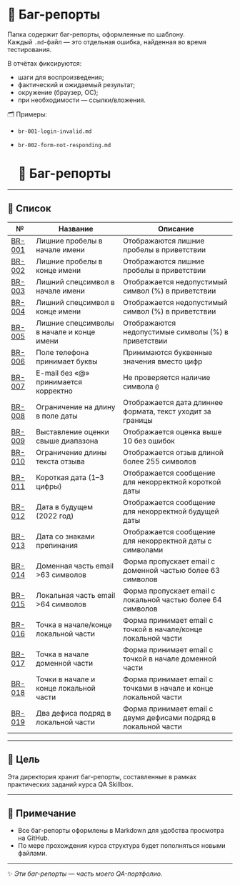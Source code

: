 # 🐞 Баг-репорты

Папка содержит баг-репорты, оформленные по шаблону.  
Каждый `.md`-файл — это отдельная ошибка, найденная во время тестирования.

В отчётах фиксируются:
- шаги для воспроизведения;
- фактический и ожидаемый результат;
- окружение (браузер, ОС);
- при необходимости — ссылки/вложения.

🗂️ Примеры:
- `br-001-login-invalid.md`
- `br-002-form-not-responding.md`

  # 📂 Баг-репорты

---

## 📝 Список

| №                                                  | Название                                    | Описание                                             |
|----------------------------------------------------|---------------------------------------------|------------------------------------------------------|
| [BR-001](br-001-leading-space-greeting.md)         | Лишние пробелы в начале имени               | Отображаются лишние пробелы в приветствии            |
| [BR-002](br-002-trailing-space-greeting.md)        | Лишние пробелы в конце имени                | Отображаются лишние пробелы в приветствии            |
| [BR-003](br-003-invalid-char-start-greeting.md)    | Лишний спецсимвол в начале имени            | Отображается недопустимый символ (%) в приветствии   |
| [BR-004](br-004-invalid-char-end-greeting.md)      | Лишний спецсимвол в конце имени             | Отображается недопустимый символ (%) в приветствии   |
| [BR-005](br-005-invalid-char-both-ends-greeting.md)| Лишние спецсимволы в начале и конце имени   | Отображаются недопустимые символы (%) в приветствии  |
| [BR-006](br-006-phone-field-letters.md)            | Поле телефона принимает буквы               | Принимаются буквенные значения вместо цифр           |
| [BR-007](br-007-email-missing-at.md)               | E-mail без «@» принимается корректно        | Не проверяется наличие символа `@`                   |
| [BR-008](br-008-boundary-date-length.md)           | Ограничение на длину в поле даты            | Отображается дата длиннее формата, текст уходит за границы|
| [BR-009](br-009-rating-over-limit.md)              | Выставление оценки свыше диапазона          | Отображается оценка выше 10 без ошибок               |
| [BR-010](br-010-review-length.md)                  | Ограничение длины текста отзыва             | Отображается отзыв длиной более 255 символов         |
| [BR-011](br-011-short-date-invalid.md)             | Короткая дата (1–3 цифры)                   | Отображается сообщение для некорректной короткой даты |
| [BR-012](br-012-future-date-invalid.md)            | Дата в будущем (2022 год)                   | Отображается сообщение для некорректной будущей даты |
| [BR-013](br-013-date-with-punctuation-invalid.md)  | Дата со знаками препинания                  | Отображается сообщение для некорректной даты с символами |
| [BR-014](br-014-long-domain-email.md)                | Доменная часть email >63 символов              | Форма пропускает email с доменной частью более 63 символов |
| [BR-015](br-015-long-local-email.md)                 | Локальная часть email >64 символов             | Форма пропускает email с локальной частью более 64 символов |
| [BR-016](br-016-dot-start-end-local.md)              | Точка в начале/конце локальной части           | Форма принимает email с точкой в начале/конце локальной части |
| [BR-017](br-017-dot-start-domain.md)                 | Точка в начале доменной части                  | Форма принимает email с точкой в начале доменной части |
| [BR-018](br-018-dot-start-end-both-local.md)         | Точки в начале и конце локальной части         | Форма принимает email с точками в начале и конце локальной части |
| [BR-019](br-019-double-dash-local.md)                | Два дефиса подряд в локальной части            | Форма принимает email с двумя дефисами подряд в локальной части |

---

## 🚀 Цель
Эта директория хранит баг-репорты, составленные в рамках практических заданий курса QA Skillbox.

---

## 🔎 Примечание
- Все баг-репорты оформлены в Markdown для удобства просмотра на GitHub.
- По мере прохождения курса структура будет пополняться новыми файлами.

---

✨ *Эти баг-репорты — часть моего QA-портфолио.*

